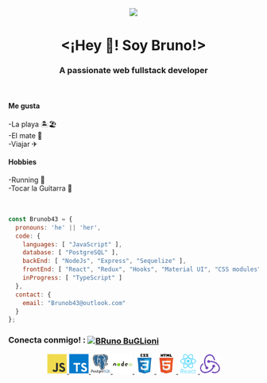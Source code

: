 <div id= "header" align="center">
    <img src="https://media.giphy.com/media/fmkYSBlJt3XjNF6p9c/giphy.gif" width="200"/>
    <h1 align="center"> <¡Hey 👋! Soy Bruno!>
    <h3 align="center"> A passionate web fullstack developer </h3>

</div>


  <br/>
  <h4>Me gusta</h4>
  <p>
    -La playa 🏝🏖 <br/>
    -El mate 🧉 <br/>
    -Viajar ✈
  </p>
  <h4>Hobbies</h4>
  <p>
    -Running  🏃‍ <br/>
    -Tocar la Guitarra 🎸
  </p>
</p>
<br/>


```js
const Brunob43 = {
  pronouns: 'he' || 'her',
  code: {
    languages: [ "JavaScript" ],
    database: [ "PostgreSQL" ],
    backEnd: [ "NodeJs", "Express", "Sequelize" ],
    frontEnd: [ "React", "Redux", "Hooks", "Material UI", "CSS modules" ],
    inProgress: [ "TypeScript" ]
  },
  contact: {
    email: "Brunob43@outlook.com"
  }
};
```
    

<p align="right">
    <h3 align="left">Conecta conmigo! : <a href="https://www.linkedin.com/in/bruno-buglioni-b0652a263/" target="blank"><img align="center" src="https://raw.githubusercontent.com/rahuldkjain/github-profile-readme-generator/master/src/images/icons/Social/linked-in-alt.svg" alt="BRuno BuGLioni" height="30" width="40" /></a> </h3>
</p>

<p align="center"> <a href="https://developer.mozilla.org/en-US/docs/Web/JavaScript" target="_blank" rel="noreferrer"> <img src="https://raw.githubusercontent.com/devicons/devicon/master/icons/javascript/javascript-original.svg" alt="javascript" width="40" height="40"/> </a> <a href="https://www.typescriptlang.org/" target="_blank" rel="noreferrer"> <img src="https://raw.githubusercontent.com/devicons/devicon/master/icons/typescript/typescript-original.svg" alt="typescript" width="40" height="40"/> </a> <a href="https://www.postgresql.org" target="_blank" rel="noreferrer"> <img src="https://raw.githubusercontent.com/devicons/devicon/master/icons/postgresql/postgresql-original-wordmark.svg" alt="postgresql" width="40" height="40"/> </a> <a href="https://nodejs.org" target="_blank" rel="noreferrer"> <img src="https://raw.githubusercontent.com/devicons/devicon/master/icons/nodejs/nodejs-original-wordmark.svg" alt="nodejs" width="40" height="40"/> </a> <a href="https://www.w3schools.com/css/" target="_blank" rel="noreferrer"> <img src="https://raw.githubusercontent.com/devicons/devicon/master/icons/css3/css3-original-wordmark.svg" alt="css3" width="40" height="40"/> </a> <a href="https://www.w3.org/html/" target="_blank" rel="noreferrer"> <img src="https://raw.githubusercontent.com/devicons/devicon/master/icons/html5/html5-original-wordmark.svg" alt="html5" width="40" height="40"/> </a>  <a href="https://reactjs.org/" target="_blank" rel="noreferrer"> <img src="https://raw.githubusercontent.com/devicons/devicon/master/icons/react/react-original-wordmark.svg" alt="react" width="40" height="40"/> </a> <a href="https://redux.js.org" target="_blank" rel="noreferrer"> <img src="https://raw.githubusercontent.com/devicons/devicon/master/icons/redux/redux-original.svg" alt="redux" width="40" height="40"/> </a> </p>


